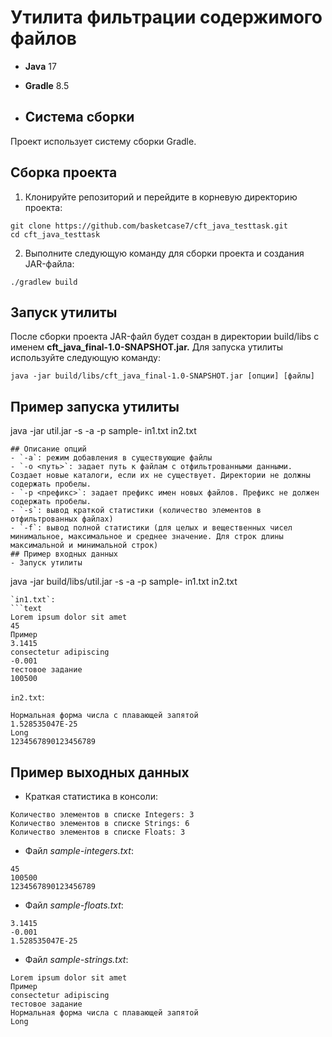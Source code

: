 # **Утилита фильтрации содержимого файлов**
- **Java** 17
- **Gradle** 8.5

- ## Система сборки
Проект использует систему сборки Gradle.

## Сборка проекта
1. Клонируйте репозиторий и перейдите в корневую директорию проекта:
```shell
git clone https://github.com/basketcase7/cft_java_testtask.git
cd cft_java_testtask
```
2. Выполните следующую команду для сборки проекта и создания JAR-файла:
```shell
./gradlew build
```
## Запуск утилиты
После сборки проекта JAR-файл будет создан в директории build/libs с именем **cft_java_final-1.0-SNAPSHOT.jar.**
Для запуска утилиты используйте следующую команду:
```shell
java -jar build/libs/cft_java_final-1.0-SNAPSHOT.jar [опции] [файлы]
```

## Пример запуска утилиты
java -jar util.jar -s -a -p sample- in1.txt in2.txt
```
## Описание опций
- `-a`: режим добавления в существующие файлы
- `-o <путь>`: задает путь к файлам с отфильтрованными данными. Создает новые каталоги, если их не существует. Директории не должны содержать пробелы.
- `-p <префикс>`: задает префикс имен новых файлов. Префикс не должен содержать пробелы.
- `-s`: вывод краткой статистики (количество элементов в отфильтрованных файлах)
- `-f`: вывод полной статистики (для целых и вещественных чисел минимальное, максимальное и среднее значение. Для строк длины максимальной и минимальной строк)
## Пример входных данных
- Запуск утилиты
```
java -jar build/libs/util.jar -s -a -p sample- in1.txt in2.txt
```
`in1.txt`:
```text
Lorem ipsum dolor sit amet
45
Пример
3.1415
consectetur adipiscing
-0.001
тестовое задание
100500
```
`in2.txt`:
```text
Нормальная форма числа с плавающей запятой
1.528535047E-25
Long
1234567890123456789
```
## Пример выходных данных
- Краткая статистика в консоли:
```
Количество элементов в списке Integers: 3
Количество элементов в списке Strings: 6
Количество элементов в списке Floats: 3
```
- Файл *sample-integers.txt*:
```text
45
100500
1234567890123456789
```
- Файл *sample-floats.txt*:
```text
3.1415
-0.001
1.528535047E-25
```
- Файл *sample-strings.txt*:
```text
Lorem ipsum dolor sit amet
Пример
consectetur adipiscing
тестовое задание
Нормальная форма числа с плавающей запятой
Long
```
